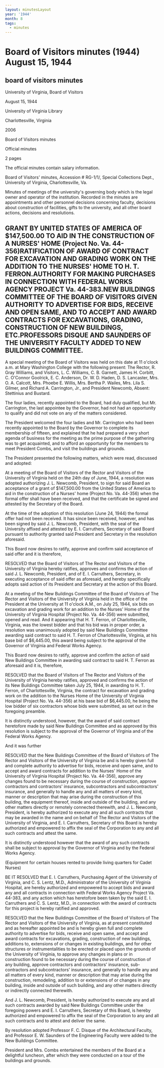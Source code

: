 ```yaml
---
layout: minutesLayout
year: '1944'
month: 8
tags:
  - minutes
---
```

Board of Visitors minutes (1944) August 15, 1944
================================================

board of visitors minutes
-------------------------

University of Virginia, Board of Visitors

August 15, 1944

University of Virginia Library

Charlottesville, Virginia

2006

Board of Visitors minutes

Official minutes

2 pages

The official minutes contain salary information.

Board of Visitors' minutes, Accession # RG-1/1/, Special Collections Dept., University of Virginia, Charlottesville, Va.

Minutes of meetings of the university's governing body which is the legal owner and operator of the institution. Recorded in the minutes are appointments and other personnel decisions concerning faculty, decisions about construction of facilities, gifts to the university, and all other board actions, decisions and resolutions.

GRANT BY UNITED STATES OF AMERICA OF $147,500.00 TO AID IN THE CONSTRUCTION OF A NURSES' HOME (Project No. Va. 44-356)RATIFICATION OF AWARD OF CONTRACT FOR EXCAVATION AND GRADING WORK ON THE ADDITION TO THE NURSES' HOME TO H. T. FERRON.AUTHORITY FOR MAKING PURCHASES IN CONNECTION WITH FEDERAL WORKS AGENCY PROJECT Va. 44-383.NEW BUILDINGS COMMITTEE OF THE BOARD OF VISITORS GIVEN AUTHORITY TO ADVERTISE FOR BIDS, RECEIVE AND OPEN SAME, AND TO ACCEPT AND AWARD CONTRACTS FOR EXCAVATIONS, GRADING, CONSTRUCTION OF NEW BUILDINGS, ETC.PROFESSORS DISQUE AND SAUNDERS OF THE UNIVERSITY FACULTY ADDED TO NEW BUILDINGS COMMITTEE.
----------------------------------------------------------------------------------------------------------------------------------------------------------------------------------------------------------------------------------------------------------------------------------------------------------------------------------------------------------------------------------------------------------------------------------------------------------------------------------------------------------------------------------------------------------------------------------------------------------------------------------------------

A special meeting of the Board of Visitors was held on this date at 11 o'clock a.m. at Mary Washington College with the following present: The Rector, R. Gray Williams, and Visitors, L. C. Williams, C. B. Garnett, James H. Corbitt, C. O'Connor Goolrick, E. C. Anderson, Dr. W. D. Haden, D. S. Lancaster, Mrs. O. A. Calcott, Mrs. Phoebe E. Willis, Mrs. Bertha P. Wailes, Mrs. Lila S. Gilmer, and Richard A. Carrington, Jr., and President Newcomb, Absent: Stettinius and Bustard.

The four ladies, recently appointed to the Board, had duly qualified, but Mr. Carrington, the last appointee by the Governor, had not had an opportunity to qualify and did not vote on any of the matters considered.

The President welcomed the four ladies and Mr. Carrington who had been recently appointed to the Board by the Governor to complete its membership of fifteen, and explained that he had prepared a very short agenda of business for the meeting as the prime purpose of the gathering was to get acquainted, and to afford an opportunity for the members to meet President Combs, and visit the buildings and grounds.

The President presented the following matters, which were read, discussed and adopted:

At a meeting of the Board of Visitors of the Rector and Visitors of the University of Virginia held on the 24th day of June, 1944, a resolution was adopted authorizing J. L. Newcomb, President, to sign for said Board an acceptance of a grant of $147,500.00 from the United States of America to aid in the construction of a Nurses' home (Project No. Va. 44-356) when the formal offer shall have been received, and that the certificate be signed and attested by the Secretary of the Board.

At the time of the adoption of this resolution (June 24, 1944) the formal offer had not been received. It has since been received, however, and has been signed by said J. L. Newcomb, President, with the seal of the University affixed and attested by E. I. Carruthers, Secretary of said Board pursuant to authority granted said President and Secretary in the resolution aforesaid.

This Board now desires to ratify, approve and confirm said acceptance of said offer and it is therefore,

RESOLVED that the Board of Visitors of The Rector and Visitors of the University of Virginia hereby ratifies, approves and confirms the action of said J. L. Newcomb, President, and of E. I. Carruthers, Secretary, in executing acceptance of said offer as aforesaid, and hereby specifically adopts said action of its President and Secretary at the action of this Board.

At a meeting of the New Buildings Committee of the Board of Visitors of The Rector and Visitors of the University of Virginia held in the office of the President at the University at 11 o'clock A.M., on July 25, 1944, six bids on excavation and grading work for an addition to the Nurses' Home of the University of Virginia Hospital (Project No. Va. 44-356) were submitted, opened and read. And it appearing that H. T. Ferron, of Charlottesville, Virginia, was the lowest bidder and that his bid was in proper order, a resolution was unanimously adopted by said New Buildings Committee awarding said contract to said H. T. Ferron of Charlottesville, Virginia, at his base bid of $6,445.00, this award being subject to the approval of the Governor of Virginia and Federal Works Agency.

This Board now desires to ratify, approve and confirm the action of said New Buildings Committee in awarding said contract to said H. T. Ferron as aforesaid and it is, therefore,

RESOLVED that the Board of Visitors of The Rector and Visitors of the University of Virginia hereby ratifies, approved and confirms the action of its New Buildings Committee taken July 25, 1944, in awarding to H. T. Ferron, of Charlottesville, Virginia, the contract for excavation and grading work on the addition to the Nurses Home of the University of Virginia Hospital (Project No. Va. 44-356) at his base bid of $6,445.00, he being the low bidder of six contractors whose bids were submitted, as set out in the foregoing preamble.

It is distinctly understood, however, that the award of said contract heretofore made by said New Buildings Committee and as approved by this resolution is subject to the approval of the Governor of Virginia and of the Federal Works Agency.

And it was further

RESOLVED that the New Buildings Committee of the Board of Visitors of The Rector and Visitors of the University of Virginia be and is hereby given full and complete authority to advertise for bids, receive and open same, and to accept and award contracts for addition to the Nurses' Home of the University of Virginia Hospital (Project No. Va. 44-356), approve any changes found to be necessary during the course of construction, approve contractors and contractors' insurance, subcontractors and subcontractors' insurance, and generally to handle any and all matters of every kind, manner or description that may arise during the construction of this building, the equipment thereof, inside and outside of the building, and any other matters directly or remotely connected therewith, and J. L. Newcomb, President, is hereby authorized to execute any and all such contracts that may be awarded in the name and on behalf of The Rector and Visitors of the University of Virginia, and E. I. Carruthers, Secretary of this Board is hereby authorized and empowered to affix the seal of the Corporation to any and all such contracts and attest the same.

It is distinctly understood however that the award of any such contracts shall be subject to approval by the Governor of Virginia and by the Federal Works Agency.

(Equipment for certain houses rented to provide living quarters for Cadet Nurses)

BE IT RESOLVED that E. I. Carruthers, Purchasing Agent of the University of Virginia, and C. S. Lentz, M.D., Administrator of the University of Virginia Hospital, are hereby authorized and empowered to accept bids and award any and all contracts in connection with Federal Works Agency Project Va. 44-383, and any action which has heretofore been taken by the said E. I. Carruthers and C. S. Lentz, M.D., in connection with the award of contracts for this project is hereby ratified and approved.

RESOLVED that the New Buildings Committee of the Board of Visitors of The Rector and Visitors of the University of Virginia, as at present constituted and as hereafter appointed be and is hereby given full and complete authority to advertise for bids, receive and open same, and accept and award contracts for excavations, grading, construction of new buildings, additions to, extensions of or changes in existing buildings, and for other structures or instrumentalities to be erected or placed upon the grounds of the University of Virginia, to approve any changes in plans or in construction found to be necessary during the course of construction of any building, approve contractors and contractors' insurance, sub-contractors and subcontractors' insurance, and generally to handle any and all matters of every kind, manner or description that may arise during the construction, remodeling, addition to or extensions of or changes in any building, inside and outside of such building, and any other matters directly or indirectly connected therewith.

And J. L. Newcomb, President, is hereby authorized to execute any and all such contracts awarded by said New Buildings Committee under the foregoing powers and E. I. Carruthers, Secretary of this Board, is hereby authorized and empowered to affix the seal of the Corporation to any and all such contracts and to attest and deliver the same.

By resolution adopted Professor F. C. Disque of the Architectural Faculty, and Professor E. W. Saunders of the Engineering Faculty were added to the New Buildings Committee.

President and Mrs. Combs entertained the members of the Board at a delightful luncheon, after which they were conducted on a tour of the buildings and grounds.
